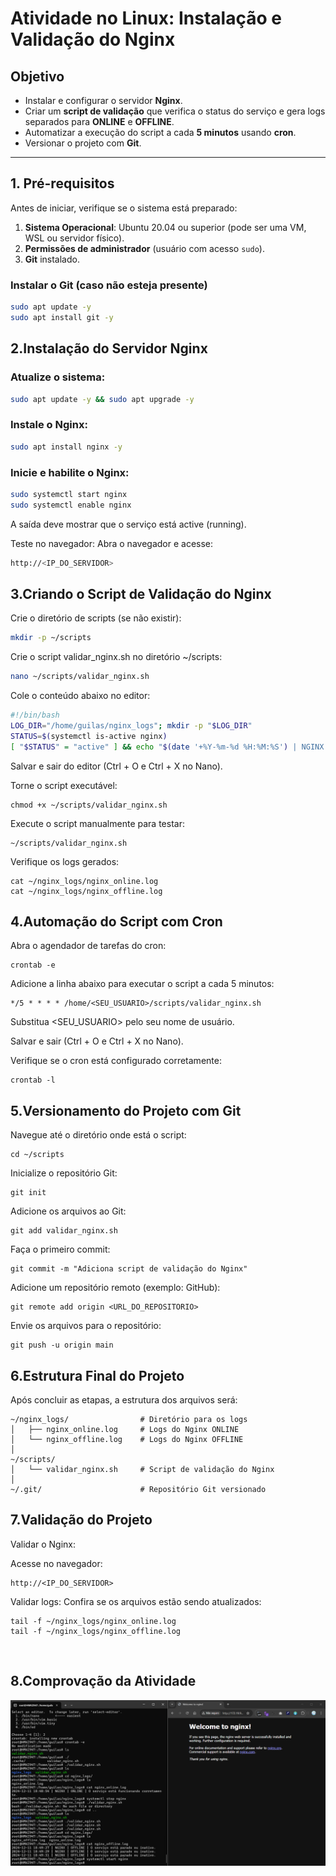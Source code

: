 # **Atividade no Linux: Instalação e Validação do Nginx**

## **Objetivo**

- Instalar e configurar o servidor **Nginx**.  
- Criar um **script de validação** que verifica o status do serviço e gera logs separados para **ONLINE** e **OFFLINE**.  
- Automatizar a execução do script a cada **5 minutos** usando **cron**.  
- Versionar o projeto com **Git**.  

---

## **1. Pré-requisitos**

Antes de iniciar, verifique se o sistema está preparado:

1. **Sistema Operacional**: Ubuntu 20.04 ou superior (pode ser uma VM, WSL ou servidor físico).  
2. **Permissões de administrador** (usuário com acesso `sudo`).  
3. **Git** instalado.  

### **Instalar o Git (caso não esteja presente)**

```bash
sudo apt update -y
sudo apt install git -y
```

## **2.Instalação do Servidor Nginx**

### Atualize o sistema:

```bash
sudo apt update -y && sudo apt upgrade -y
```

### Instale o Nginx:

```bash
sudo apt install nginx -y
```

### Inicie e habilite o Nginx:

```bash
sudo systemctl start nginx
sudo systemctl enable nginx
```

A saída deve mostrar que o serviço está active (running).

Teste no navegador: Abra o navegador e acesse:

```bash
http://<IP_DO_SERVIDOR>
```

## **3.Criando o Script de Validação do Nginx**

Crie o diretório de scripts (se não existir):

```bash
mkdir -p ~/scripts
```

Crie o script validar_nginx.sh no diretório ~/scripts:

```bash
nano ~/scripts/validar_nginx.sh
```

Cole o conteúdo abaixo no editor:

```bash
#!/bin/bash
LOG_DIR="/home/guilas/nginx_logs"; mkdir -p "$LOG_DIR"
STATUS=$(systemctl is-active nginx)
[ "$STATUS" = "active" ] && echo "$(date '+%Y-%m-%d %H:%M:%S') | NGINX | ONLINE | O serviço está funcionando corretamente." >> "$LOG_DIR/nginx_ONLINE.log" || echo "$(date '+%Y-%m-%d %H:%M:%S') | NGINX | OFFLINE | O serviço está parado ou inativo." >> "$LOG_DIR/nginx_OFFLINE.log"
```

Salvar e sair do editor (Ctrl + O e Ctrl + X no Nano).

Torne o script executável:

```
chmod +x ~/scripts/validar_nginx.sh
```

Execute o script manualmente para testar:

```
~/scripts/validar_nginx.sh
```


Verifique os logs gerados:

```
cat ~/nginx_logs/nginx_online.log
cat ~/nginx_logs/nginx_offline.log
```


## **4.Automação do Script com Cron**

Abra o agendador de tarefas do cron:

```
crontab -e
```

Adicione a linha abaixo para executar o script a cada 5 minutos:

```
*/5 * * * * /home/<SEU_USUARIO>/scripts/validar_nginx.sh
```

Substitua <SEU_USUARIO> pelo seu nome de usuário.

Salvar e sair (Ctrl + O e Ctrl + X no Nano).

Verifique se o cron está configurado corretamente:

```
crontab -l
```

## **5.Versionamento do Projeto com Git**


Navegue até o diretório onde está o script:

```
cd ~/scripts
```

Inicialize o repositório Git:

```
git init
```

Adicione os arquivos ao Git:


```
git add validar_nginx.sh
```


Faça o primeiro commit:

```
git commit -m "Adiciona script de validação do Nginx"

```

Adicione um repositório remoto (exemplo: GitHub):

```
git remote add origin <URL_DO_REPOSITORIO>
```

Envie os arquivos para o repositório:


```
git push -u origin main
```


## **6.Estrutura Final do Projeto**

Após concluir as etapas, a estrutura dos arquivos será:

```
~/nginx_logs/                # Diretório para os logs
│   ├── nginx_online.log     # Logs do Nginx ONLINE
│   └── nginx_offline.log    # Logs do Nginx OFFLINE
│
~/scripts/
│   └── validar_nginx.sh     # Script de validação do Nginx
│
~/.git/                      # Repositório Git versionado
```

## **7.Validação do Projeto**

Validar o Nginx:

Acesse no navegador:

```
http://<IP_DO_SERVIDOR>
```

Validar logs:
Confira se os arquivos estão sendo atualizados:

```
tail -f ~/nginx_logs/nginx_online.log
tail -f ~/nginx_logs/nginx_offline.log
```

</br>


## **8.Comprovação da Atividade**

![Comprovação Atividade](img/prova.png)


<br>


